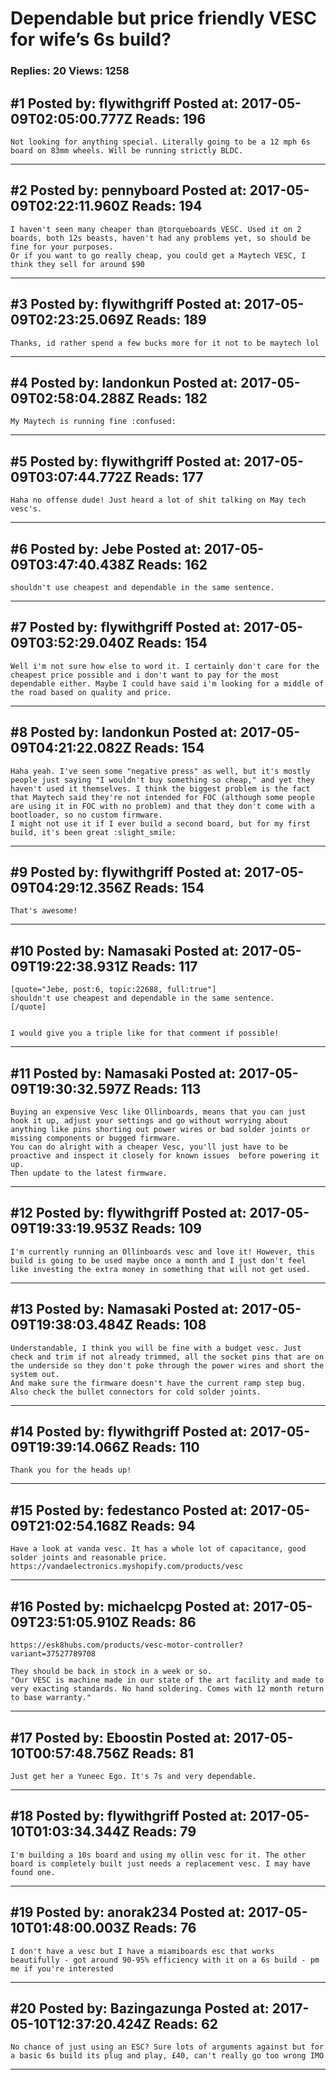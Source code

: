 # Dependable but price friendly VESC for wife&rsquo;s 6s build?

### Replies: 20 Views: 1258

## \#1 Posted by: flywithgriff Posted at: 2017-05-09T02:05:00.777Z Reads: 196

```
Not looking for anything special. Literally going to be a 12 mph 6s board on 83mm wheels. Will be running strictly BLDC.
```

---
## \#2 Posted by: pennyboard Posted at: 2017-05-09T02:22:11.960Z Reads: 194

```
I haven't seen many cheaper than @torqueboards VESC. Used it on 2 boards, both 12s beasts, haven't had any problems yet, so should be fine for your purposes. 
Or if you want to go really cheap, you could get a Maytech VESC, I think they sell for around $90
```

---
## \#3 Posted by: flywithgriff Posted at: 2017-05-09T02:23:25.069Z Reads: 189

```
Thanks, id rather spend a few bucks more for it not to be maytech lol
```

---
## \#4 Posted by: landonkun Posted at: 2017-05-09T02:58:04.288Z Reads: 182

```
My Maytech is running fine :confused:
```

---
## \#5 Posted by: flywithgriff Posted at: 2017-05-09T03:07:44.772Z Reads: 177

```
Haha no offense dude! Just heard a lot of shit talking on May tech vesc's.
```

---
## \#6 Posted by: Jebe Posted at: 2017-05-09T03:47:40.438Z Reads: 162

```
shouldn't use cheapest and dependable in the same sentence.
```

---
## \#7 Posted by: flywithgriff Posted at: 2017-05-09T03:52:29.040Z Reads: 154

```
Well i'm not sure how else to word it. I certainly don't care for the cheapest price possible and i don't want to pay for the most dependable either. Maybe I could have said i'm looking for a middle of the road based on quality and price.
```

---
## \#8 Posted by: landonkun Posted at: 2017-05-09T04:21:22.082Z Reads: 154

```
Haha yeah. I've seen some "negative press" as well, but it's mostly people just saying "I wouldn't buy something so cheap," and yet they haven't used it themselves. I think the biggest problem is the fact that Maytech said they're not intended for FOC (although some people are using it in FOC with no problem) and that they don't come with a bootloader, so no custom firmware.
I might not use it if I ever build a second board, but for my first build, it's been great :slight_smile:
```

---
## \#9 Posted by: flywithgriff Posted at: 2017-05-09T04:29:12.356Z Reads: 154

```
That's awesome!
```

---
## \#10 Posted by: Namasaki Posted at: 2017-05-09T19:22:38.931Z Reads: 117

```
[quote="Jebe, post:6, topic:22688, full:true"]
shouldn't use cheapest and dependable in the same sentence.
[/quote]


I would give you a triple like for that comment if possible!
```

---
## \#11 Posted by: Namasaki Posted at: 2017-05-09T19:30:32.597Z Reads: 113

```
Buying an expensive Vesc like Ollinboards, means that you can just hook it up, adjust your settings and go without worrying about anything like pins shorting out power wires or bad solder joints or missing components or bugged firmware.
You can do alright with a cheaper Vesc, you'll just have to be proactive and inspect it closely for known issues  before powering it up. 
Then update to the latest firmware.
```

---
## \#12 Posted by: flywithgriff Posted at: 2017-05-09T19:33:19.953Z Reads: 109

```
I'm currently running an Ollinboards vesc and love it! However, this build is going to be used maybe once a month and I just don't feel like investing the extra money in something that will not get used.
```

---
## \#13 Posted by: Namasaki Posted at: 2017-05-09T19:38:03.484Z Reads: 108

```
Understandable, I think you will be fine with a budget vesc. Just check and trim if not already trimmed, all the socket pins that are on the underside so they don't poke through the power wires and short the system out.
And make sure the firmware doesn't have the current ramp step bug.
Also check the bullet connectors for cold solder joints.
```

---
## \#14 Posted by: flywithgriff Posted at: 2017-05-09T19:39:14.066Z Reads: 110

```
Thank you for the heads up!
```

---
## \#15 Posted by: fedestanco Posted at: 2017-05-09T21:02:54.168Z Reads: 94

```
Have a look at vanda vesc. It has a whole lot of capacitance, good solder joints and reasonable price. https://vandaelectronics.myshopify.com/products/vesc
```

---
## \#16 Posted by: michaelcpg Posted at: 2017-05-09T23:51:05.910Z Reads: 86

```
https://esk8hubs.com/products/vesc-motor-controller?variant=37527789708

They should be back in stock in a week or so.
"Our VESC is machine made in our state of the art facility and made to very exacting standards. No hand soldering. Comes with 12 month return to base warranty."
```

---
## \#17 Posted by: Eboostin Posted at: 2017-05-10T00:57:48.756Z Reads: 81

```
Just get her a Yuneec Ego. It's 7s and very dependable.
```

---
## \#18 Posted by: flywithgriff Posted at: 2017-05-10T01:03:34.344Z Reads: 79

```
I'm building a 10s board and using my ollin vesc for it. The other board is completely built just needs a replacement vesc. I may have found one.
```

---
## \#19 Posted by: anorak234 Posted at: 2017-05-10T01:48:00.003Z Reads: 76

```
I don't have a vesc but I have a miamiboards esc that works beautifully - got around 90-95% efficiency with it on a 6s build - pm me if you're interested
```

---
## \#20 Posted by: Bazingazunga Posted at: 2017-05-10T12:37:20.424Z Reads: 62

```
No chance of just using an ESC? Sure lots of arguments against but for a basic 6s build its plug and play, £40, can't really go too wrong IMO
```

---
